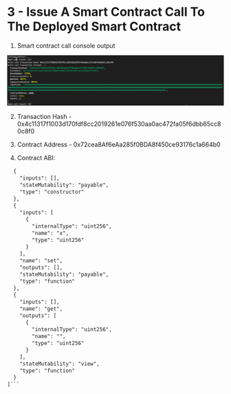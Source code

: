 # 3 - Issue A Smart Contract Call To The Deployed Smart Contract

1. Smart contract call console output

![Smart contract call console output](./console-output.png)

2. Transaction Hash - 0x4c11317f1003d170fdf8cc2019261e076f530aa0ac472fa05f6dbb65cc80c8f0

3. Contract Address - 0x72cea8Af6eAa285f0BDA8f450ce93176c1a664b0

4. Contract ABI:

```[
  {
    "inputs": [],
    "stateMutability": "payable",
    "type": "constructor"
  },
  {
    "inputs": [
      {
        "internalType": "uint256",
        "name": "x",
        "type": "uint256"
      }
    ],
    "name": "set",
    "outputs": [],
    "stateMutability": "payable",
    "type": "function"
  },
  {
    "inputs": [],
    "name": "get",
    "outputs": [
      {
        "internalType": "uint256",
        "name": "",
        "type": "uint256"
      }
    ],
    "stateMutability": "view",
    "type": "function"
  }
]```
